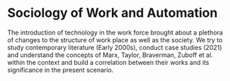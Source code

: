 # Sociology of Work and Automation

The introduction of technology in the work force brought about a plethora of changes to the structure 
of work place as well as the society. We try to study contemporary literature (Early 2000s), conduct case studies (2021) 
and understand the concepts of Marx, Taylor, Braverman, Zuboff et al. within the context and build a correlation between their works 
and its significance in the present scenario.
